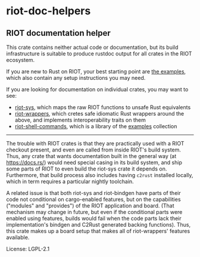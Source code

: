 # riot-doc-helpers

## RIOT documentation helper

This crate contains neither actual code or documentation, but its build infrastructure is
suitable to produce rustdoc output for all crates in the RIOT ecosystem.

If you are new to Rust on RIOT, your best starting point are [the
examples](https://gitlab.com/etonomy/riot-examples/), which also contain any setup instructions
you may need.

If you are looking for documentation on individual crates, you may want to see:

* [riot-sys](riot_sys), which maps the raw RIOT functions to unsafe Rust equivalents
* [riot-wrappers](riot_wrappers), which cretes safe idiomatic Rust wrappers around the above,
  and implements interoperability traits on them
* [riot-shell-commands](riot_shell_commands), which is a library of the
  [examples](https://gitlab.com/etonomy/riot-examples/) collection

---

The trouble with RIOT crates is that they are practically used with a RIOT checkout present,
and even are called from inside RIOT's build system. Thus, any crate that wants documentation
built in the general way (at https://docs.rs/) would need special casing in its build system,
and ship some parts of RIOT to even build the riot-sys crate it depends on. Furthermore, that
build process also includes having `c2rust` installed locally, which in term requires a
particular nightly toolchain.

A related issue is that both riot-sys and riot-bindgen have parts of their code not conditional
on cargo-enabled features, but on the capabilities ("modules" and "provides") of the RIOT
application and board. (That mechanism may change in future, but even if the conditional parts
were enabled using features, builds would fail when the code parts lack their implementation's
bindgen and C2Rust generated backing functions). Thus, this crate makes up a board setup that
makes all of riot-wrappers' features available.

License: LGPL-2.1
